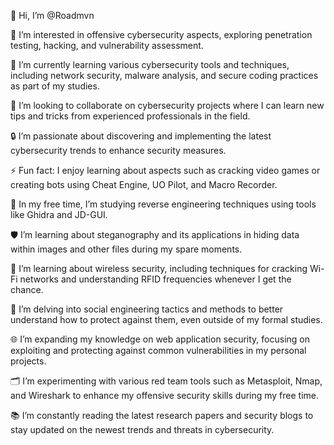 👋 Hi, I’m @Roadmvn

👀 I’m interested in offensive cybersecurity aspects, exploring penetration testing, hacking, and vulnerability assessment.

🌱 I’m currently learning various cybersecurity tools and techniques, including network security, malware analysis, and secure coding practices as part of my studies.

💞️ I’m looking to collaborate on cybersecurity projects where I can learn new tips and tricks from experienced professionals in the field.

🔒 I’m passionate about discovering and implementing the latest cybersecurity trends to enhance security measures.

⚡ Fun fact: I enjoy learning about aspects such as cracking video games or creating bots using Cheat Engine, UO Pilot, and Macro Recorder.

🔧 In my free time, I’m studying reverse engineering techniques using tools like Ghidra and JD-GUI.

🛡️ I’m learning about steganography and its applications in hiding data within images and other files during my spare moments.

📶 I’m learning about wireless security, including techniques for cracking Wi-Fi networks and understanding RFID frequencies whenever I get the chance.

👥 I’m delving into social engineering tactics and methods to better understand how to protect against them, even outside of my formal studies.

🌐 I’m expanding my knowledge on web application security, focusing on exploiting and protecting against common vulnerabilities in my personal projects.

🗂️ I’m experimenting with various red team tools such as Metasploit, Nmap, and Wireshark to enhance my offensive security skills during my free time.

📚 I’m constantly reading the latest research papers and security blogs to stay updated on the newest trends and threats in cybersecurity.
